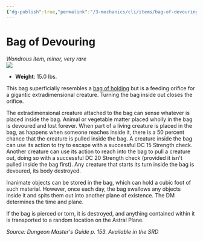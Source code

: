 ```yaml
---
{"dg-publish":true,"permalink":"/3-mechanics/cli/items/bag-of-devouring/","tags":["ttrpg-cli/compendium/src/5e/dmg","ttrpg-cli/item/rarity/very-rare","ttrpg-cli/item/tier/minor"],"noteIcon":""}
---
```


# Bag of Devouring
*Wondrous item, minor, very rare*  
![](3-Mechanics/CLI/items/img/bag-of-devouring.webp#right)

- **Weight**: 15.0 lbs.

This bag superficially resembles a [bag of holding](3-Mechanics/CLI/items/bag-of-holding.md) but is a feeding orifice for a gigantic extradimensional creature. Turning the bag inside out closes the orifice.

The extradimensional creature attached to the bag can sense whatever is placed inside the bag. Animal or vegetable matter placed wholly in the bag is devoured and lost forever. When part of a living creature is placed in the bag, as happens when someone reaches inside it, there is a 50 percent chance that the creature is pulled inside the bag. A creature inside the bag can use its action to try to escape with a successful DC 15 Strength check. Another creature can use its action to reach into the bag to pull a creature out, doing so with a successful DC 20 Strength check (provided it isn't pulled inside the bag first). Any creature that starts its turn inside the bag is devoured, its body destroyed.

Inanimate objects can be stored in the bag, which can hold a cubic foot of such material. However, once each day, the bag swallows any objects inside it and spits them out into another plane of existence. The DM determines the time and plane.

If the bag is pierced or torn, it is destroyed, and anything contained within it is transported to a random location on the Astral Plane.

*Source: Dungeon Master's Guide p. 153. Available in the <span title='Systems Reference Document (5.1)'>SRD</span>*